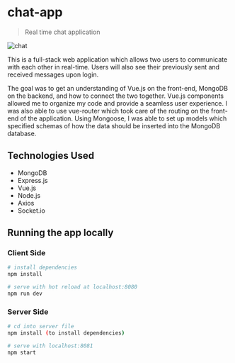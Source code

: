 # chat-app

> Real time chat application

![chat](https://user-images.githubusercontent.com/20608379/40248929-480ef746-5a86-11e8-9b70-5f2ca6c7a64f.png)

This is a full-stack web application which allows two users to communicate with each other in real-time. Users will also see their previously sent and received messages upon login. 

The goal was to get an understanding of Vue.js on the front-end, MongoDB on the backend, and how to connect the two together. Vue.js components allowed me to organize my code and provide a seamless user experience. I was also able to use vue-router which took care of the routing on the front-end of the application. Using Mongoose, I was able to set up models which specified schemas of how the data should be inserted into the MongoDB database.

## Technologies Used
* MongoDB
* Express.js
* Vue.js
* Node.js
* Axios
* Socket.io

## Running the app locally
### Client Side

``` bash
# install dependencies
npm install

# serve with hot reload at localhost:8080
npm run dev
```

### Server Side
``` bash
# cd into server file
npm install (to install dependencies)

# serve with localhost:8081
npm start
